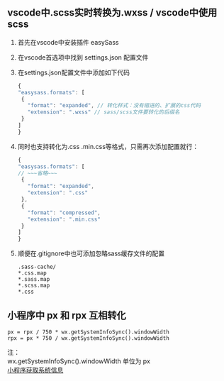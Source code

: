 ## vscode中.scss实时转换为.wxss / vscode中使用scss

1. 首先在vscode中安装插件 easySass
2. 在vscode首选项中找到 settings.json 配置文件
3. 在settings.json配置文件中添加如下代码 

   ```javascript
   {
   "easysass.formats": [
    {
      "format": "expanded", // 转化样式：没有缩进的、扩展的css代码
      "extension": ".wxss" // sass/scss文件要转化的后缀名
    }
   ]
   }
   ```

4. 同时也支持转化为.css .min.css等格式，只需再次添加配置就行：

   ```javascript
   {
   "easysass.formats": [
   // ~~~省略~~~
    {
      "format": "expanded",
      "extension": ".css"
    },
    {
      "format": "compressed",
      "extension": ".min.css"
    }
   ]
   }
   ```

5. 顺便在.gitignore中也可添加忽略sass缓存文件的配置

   ```text
   .sass-cache/
   *.css.map
   *.sass.map
   *.scss.map
   *.css
   ```

## 小程序中 px 和 rpx 互相转化

```text
px = rpx / 750 * wx.getSystemInfoSync().windowWidth  
rpx = px * 750 / wx.getSystemInfoSync().windowWidth
```

注：  
wx.getSystemInfoSync\(\).windowWidth 单位为 px  
[小程序获取系统信息](https://developers.weixin.qq.com/miniprogram/dev/api/base/system/system-info/wx.getSystemInfoSync.html)

